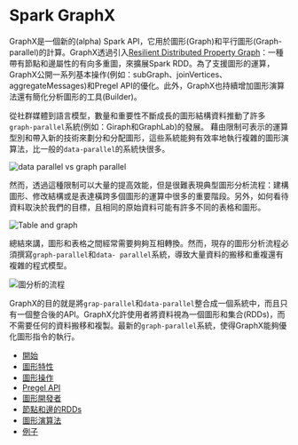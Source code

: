 # Spark GraphX

GraphX是一個新的(alpha) Spark API，它用於圖形(Graph)和平行圖形(Graph-parallel)的計算。GraphX透過引入[Resilient Distributed Property Graph](property-graph.md)：一種帶有節點和邊屬性的有向多重圖，來擴展Spark RDD。為了支援圖形的運算，GraphX公開一系列基本操作(例如：subGraph、joinVertices、aggregateMessages)和Pregel API的優化。此外，GraphX也持續增加圖形演算法還有簡化分析圖形的工具(Builder)。

從社群媒體到語言模型，數量和重要性不斷成長的圖形結構資料推動了許多`graph-parallel`系統(例如：Giraph和GraphLab)的發展。
藉由限制可表示的運算型別和帶入新的技術來劃分和分配圖形，這些系統能夠有效率地執行複雜的圖形演算法，比一般的`data-parallel`的系統快很多。

![data parallel vs graph parallel](../img/data_parallel_vs_graph_parallel.png)

然而，透過這種限制可以大量的提高效能，但是很難表現典型圖形分析流程：建構圖形、修改結構或是表達橫跨多個圖形的運算中很多的重要階段。另外，如何看待資料取決於我們的目標，且相同的原始資料可能有許多不同的表格和圖形。

![Table and graph](../img/tables_and_graphs.png)

總結來講，圖形和表格之間經常需要夠夠互相轉換。然而，現存的圖形分析流程必須撰寫`graph-parallel`和`data- parallel`系統，導致大量資料的搬移和重複還有複雜的程式模型。

![圖分析的流程](../img/graph_analytics_pipeline.png)

GraphX的目的就是將`grap-parallel`和`data-parallel`整合成一個系統中，而且只有一個整合後的API。GraphX允許使用者將資料視為一個圖形和集合(RDDs)，而不需要任何的資料搬移和複製。最新的`graph-parallel`系統，使得GraphX能夠優化圖形指令的執行。

* [開始](getting-started.md)
* [圖形特性](property-graph.md)
* [圖形操作](graph-operators.md)
* [Pregel API](pregel-api.md)
* [圖形開發者](graph-builders.md)
* [節點和邊的RDDs](vertex-and-edge-rdds.md)
* [圖形演算法](graph-algorithms.md)
* [例子](examples.md)

